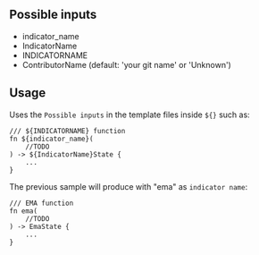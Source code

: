 Possible inputs
---
- indicator_name
- IndicatorName
- INDICATORNAME
- ContributorName (default: 'your git name' or 'Unknown')

Usage
---

Uses the `Possible inputs` in the template files inside `${}` such as:

```
/// ${INDICATORNAME} function
fn ${indicator_name}(
    //TODO
) -> ${IndicatorName}State {
    ...
}
```

The previous sample will produce with "ema" as `indicator name`:
```
/// EMA function
fn ema(
    //TODO
) -> EmaState {
    ...
}
```
